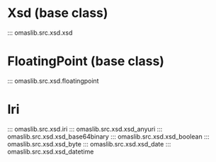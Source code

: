 # Xsd (base class)
::: omaslib.src.xsd.xsd

# FloatingPoint (base class)
::: omaslib.src.xsd.floatingpoint

# Iri
::: omaslib.src.xsd.iri
::: omaslib.src.xsd.xsd_anyuri
::: omaslib.src.xsd.xsd_base64binary
::: omaslib.src.xsd.xsd_boolean
::: omaslib.src.xsd.xsd_byte
::: omaslib.src.xsd.xsd_date
::: omaslib.src.xsd.xsd_datetime